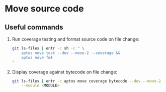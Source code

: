 <!-- cspell:word entr -->

# Move source code

## Useful commands

1. Run coverage testing and format source code on file change:

   ```sh
   git ls-files | entr -c sh -c " \
       aptos move test --dev --move-2 --coverage &&
       aptos move fmt
   "
   ```

1. Display coverage against bytecode on file change:

   ```sh
   git ls-files | entr -c aptos move coverage bytecode --dev --move-2 \
       --module <MODULE>
   ```
